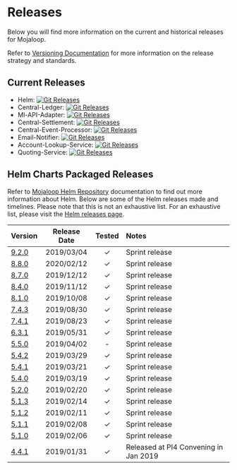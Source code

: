 # Releases

Below you will find more information on the current and historical releases for Mojaloop.

Refer to [Versioning Documentation](../contributors-guide/standards/versioning.md) for more information on the release strategy and standards.

## Current Releases

* Helm: [![Git Releases](https://img.shields.io/github/release/mojaloop/helm.svg?style=flat)](https://github.com/mojaloop/helm/releases)
* Central-Ledger: [![Git Releases](https://img.shields.io/github/release/mojaloop/central-ledger.svg?style=flat)](https://github.com/mojaloop/central-ledger/releases)
* Ml-API-Adapter: [![Git Releases](https://img.shields.io/github/release/mojaloop/ml-api-adapter.svg?style=flat)](https://github.com/mojaloop/ml-api-adapter/releases)
* Central-Settlement: [![Git Releases](https://img.shields.io/github/release/mojaloop/central-settlement.svg?style=flat)](https://github.com/mojaloop/central-settlement/releases)
* Central-Event-Processor: [![Git Releases](https://img.shields.io/github/release/mojaloop/central-event-processor.svg?style=flat)](https://github.com/mojaloop/central-event-processor/releases)
* Email-Notifier: [![Git Releases](https://img.shields.io/github/release/mojaloop/email-notifier.svg?style=flat)](https://github.com/mojaloop/email-notifier/releases)
* Account-Lookup-Service: [![Git Releases](https://img.shields.io/github/release/mojaloop/account-lookup-service.svg?style=flat)](https://github.com/mojaloop/account-lookup-service/releases)
* Quoting-Service: [![Git Releases](https://img.shields.io/github/release/mojaloop/quoting-service.svg?style=flat)](https://github.com/mojaloop/quoting-service/releases)

## Helm Charts Packaged Releases

Refer to [Mojaloop Helm Repository](../repositories/helm.md) documentation to find out more information about Helm. Below are some of the Helm releases made and timelines. Please note that this is not an exhaustive list. For an exhaustive list, please visit the [Helm releases page](https://github.com/mojaloop/helm/releases).

| Version | Release Date | Tested | Notes |
| :--- | :---: | :---: | :--- |
| [9.2.0](https://github.com/mojaloop/helm/releases/tag/v9.2.0) | 2019/03/04 | ✓ | Sprint release |
| [8.8.0](https://github.com/mojaloop/helm/releases/tag/v8.8.0) | 2020/02/12 | ✓ | Sprint release |
| [8.7.0](https://github.com/mojaloop/helm/releases/tag/v8.7.0) | 2019/12/12 | ✓ | Sprint release |
| [8.4.0](https://github.com/mojaloop/helm/releases/tag/v8.4.0) | 2019/11/12 | ✓ | Sprint release |
| [8.1.0](https://github.com/mojaloop/helm/releases/tag/v8.1.0) | 2019/10/08 | ✓ | Sprint release |
| [7.4.3](https://github.com/mojaloop/helm/releases/tag/v7.4.3) | 2019/08/30 | ✓ | Sprint release |
| [7.4.1](https://github.com/mojaloop/helm/releases/tag/v7.4.1) | 2019/08/23 | ✓ | Sprint release |
| [6.3.1](https://github.com/mojaloop/helm/releases/tag/v6.3.1) | 2019/05/31 | ✓ | Sprint release |
| [5.5.0](https://github.com/mojaloop/helm/releases/tag/v5.5.0) | 2019/04/02 | - | Sprint release |
| [5.4.2](https://github.com/mojaloop/helm/releases/tag/v5.4.2) | 2019/03/29 | ✓ | Sprint release |
| [5.4.1](https://github.com/mojaloop/helm/releases/tag/v5.4.1) | 2019/03/21 | ✓ | Sprint release |
| [5.4.0](https://github.com/mojaloop/helm/releases/tag/v5.4.0) | 2019/03/19 | ✓ | Sprint release |
| [5.2.0](https://github.com/mojaloop/helm/releases/tag/v5.2.0) | 2019/02/20 | ✓ | Sprint release |
| [5.1.3](https://github.com/mojaloop/helm/releases/tag/v5.1.3) | 2019/02/14 | ✓ | Sprint release |
| [5.1.2](https://github.com/mojaloop/helm/releases/tag/v5.1.2) | 2019/02/11 | ✓ | Sprint release |
| [5.1.1](https://github.com/mojaloop/helm/releases/tag/v5.1.1) | 2019/02/08 | ✓ | Sprint release |
| [5.1.0](https://github.com/mojaloop/helm/releases/tag/v5.1.0) | 2019/02/06 | ✓ | Sprint release |
| [4.4.1](https://github.com/mojaloop/helm/releases/tag/v4.4.1) | 2019/01/31 | ✓ | Released at PI4 Convening in Jan 2019 |

